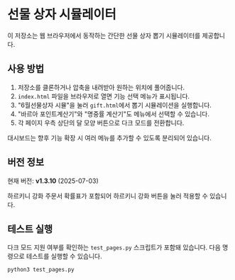# 선물 상자 시뮬레이터

이 저장소는 웹 브라우저에서 동작하는 간단한 선물 상자 뽑기 시뮬레이터를 제공합니다.

## 사용 방법

1. 저장소를 클론하거나 압축을 내려받아 원하는 위치에 풀어줍니다.
2. `index.html` 파일을 브라우저로 열면 기능 선택 메뉴가 표시됩니다.
3. "6월선물상자 시뮬"을 눌러 `gift.html`에서 뽑기 시뮬레이션을 실행합니다.
4. "바르아 포인트계산기"와 "명중률 계산기"도 메뉴에서 선택할 수 있습니다.
5. 각 페이지 우측 상단의 달 모양 버튼으로 다크 모드를 전환합니다.

대시보드는 향후 기능 확장 시 여러 메뉴를 추가할 수 있도록 분리되어 있습니다.

## 버전 정보

현재 버전: **v1.3.10** (2025-07-03)

하르키니 강화 주문서 확률표가 포함되어 하르키니 강화 버튼을 눌러 적용할 수 있습니다.

## 테스트 실행

다크 모드 지원 여부를 확인하는 `test_pages.py` 스크립트가 포함돼 있습니다.
다음 명령으로 테스트를 실행할 수 있습니다.

```bash
python3 test_pages.py
```
